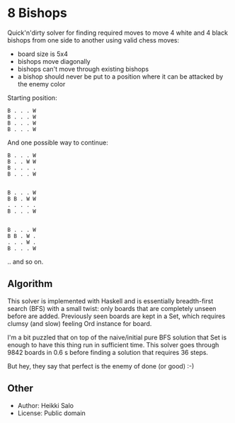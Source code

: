 8 Bishops
=========

Quick'n'dirty solver for finding required moves to move 4 white and 4 black bishops from one side to another using valid chess moves:

 * board size is 5x4
 * bishops move diagonally
 * bishops can't move through existing bishops
 * a bishop should never be put to a position where it can be attacked by the enemy color

Starting position:

    B . . . W
    B . . . W
    B . . . W
    B . . . W

And one possible way to continue:
 
    B . . . W
    B . . W W
    B . . . .
    B . . . W


    B . . . W
    B B . W W
    . . . . .
    B . . . W

 
    B . . . W
    B B . W .
    . . . W .
    B . . . W


.. and so on.

Algorithm
---------

This solver is implemented with Haskell and is essentially breadth-first search (BFS) with a small twist: only boards that are completely unseen before are added. Previously seen boards are kept in a Set, which requires clumsy (and slow) feeling Ord instance for board.

I'm a bit puzzled that on top of the naive/initial pure BFS solution that Set is enough to have this thing run in sufficient time. This solver goes through 9842 boards in 0.6 s before finding a solution that requires 36 steps.

But hey, they say that perfect is the enemy of done (or good) :-)


Other
-----

 * Author: Heikki Salo
 * License: Public domain
